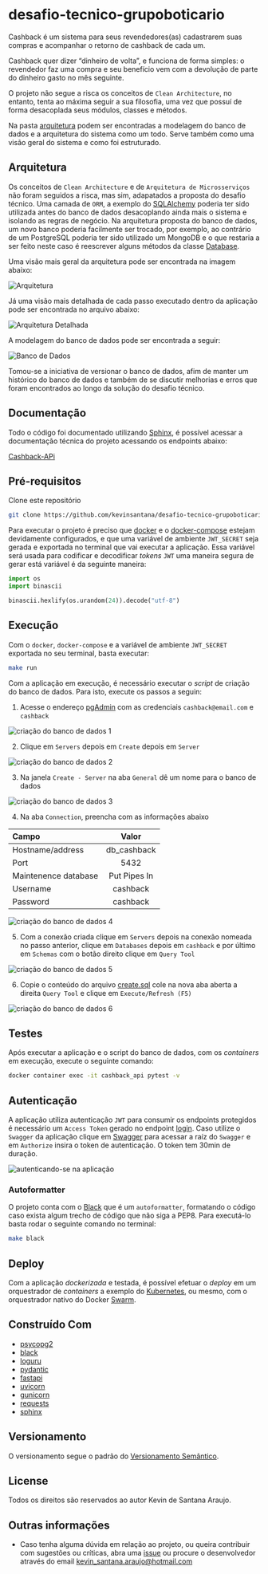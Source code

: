 # desafio-tecnico-grupoboticario
Cashback é um sistema para seus revendedores(as) cadastrarem suas compras e acompanhar o retorno de cashback de cada um.

Cashback quer dizer “dinheiro de volta”, e funciona de forma simples: o revendedor faz uma compra e seu benefício vem com a devolução de parte do dinheiro gasto no mês seguinte.

O projeto não segue a risca os conceitos de `Clean Architecture`, no entanto, tenta ao máxima seguir a sua filosofia, uma vez que possuí de forma desacoplada seus módulos, classes e métodos.

Na pasta [arquitetura](arquitetura) podem ser encontradas a modelagem do banco de dados e a arquitetura do sistema como um todo. Serve também como uma visão geral do sistema e como foi estruturado.

## Arquitetura

Os conceitos de `Clean Architecture` e de `Arquitetura de Microsserviços` não foram seguidos a risca, mas sim, adapatados a proposta do desafio técnico. Uma camada de `ORM`, a exemplo do [SQLAlchemy](https://www.sqlalchemy.org/) poderia ter sido utilizada antes do banco de dados desacoplando ainda mais o sistema e isolando as regras de negócio. Na arquitetura proposta do banco de dados, um novo banco poderia facilmente ser trocado, por exemplo, ao contrário de um PostgreSQL poderia ter sido utilizado um MongoDB e o que restaria a ser feito neste caso é reescrever alguns métodos da classe [Database](cashback_api/database/__init__.py).

Uma visão mais geral da arquitetura pode ser encontrada na imagem abaixo:

![Arquitetura](arquitetura/cashback_desenho_tecnico.png)

Já uma visão mais detalhada de cada passo executado dentro da aplicação pode ser encontrada no arquivo abaixo:

![Arquitetura Detalhada](arquitetura/cashback_sequencia_eventos.png)

A modelagem do banco de dados pode ser encontrada a seguir:

![Banco de Dados](arquitetura/er/ER_CASHBACK-0.3.0.png)

Tomou-se a iniciativa de versionar o banco de dados, afim de manter um histórico do banco de dados e também de se discutir melhorias e erros que foram encontrados ao longo da solução do desafio técnico.

## Documentação

Todo o código foi documentado utilizando [Sphinx](https://www.sphinx-doc.org/en/master/), é possível acessar a documentação técnica do projeto acessando os endpoints abaixo:

[Cashback-APi](http://localhost:7000/v1/docs)

## Pré-requisitos

Clone este repositório

```bash
git clone https://github.com/kevinsantana/desafio-tecnico-grupoboticario.git
```

Para executar o projeto é preciso que [docker](https://docs.docker.com/) e o [docker-compose](https://docs.docker.com/compose/) estejam devidamente configurados, e que uma variável de ambiente `JWT_SECRET` seja gerada e exportada no terminal que vai executar a aplicação.
Essa variável será usada para codificar e decodificar _tokens_ `JWT` uma maneira segura de gerar está variável é da seguinte maneira:

```python
import os
import binascii

binascii.hexlify(os.urandom(24)).decode("utf-8")
```

## Execução

Com o `docker`, `docker-compose` e a variável de ambiente `JWT_SECRET` exportada no seu terminal, basta executar:

```bash
make run
```

Com a aplicação em execução, é necessário executar o _script_ de criação do banco de dados. Para isto, execute os passos a seguin:

1. Acesse o endereço [pgAdmin](http://localhost:8032/) com as credenciais `cashback@email.com` e `cashback`

![criação do banco de dados 1](imagens/1.png)

2. Clique em `Servers` depois em `Create` depois em `Server`

![criação do banco de dados 2](imagens/2.png)

3. Na janela `Create - Server` na aba `General` dê um nome para o banco de dados

![criação do banco de dados 3](imagens/3.jpg)

4. Na aba `Connection`, preencha com as informações abaixo


| Campo       | Valor     | 
| :------------- | :----------: |
|  Hostname/address | db_cashback  |
| Port   | 5432 |
| Maintenence database   | Put Pipes In |
| Username   | cashback |
| Password   | cashback |

![criação do banco de dados 4](imagens/4.jpg)

5. Com a conexão criada clique em `Servers` depois na conexão nomeada no passo anterior, clique em `Databases` depois em `cashback` e por último em `Schemas` com o botão direito clique em `Query Tool`

![criação do banco de dados 5](imagens/5.png)

6. Copie o conteúdo do arquivo [create.sql](cashback_api/scripts/create.sql) cole na nova aba aberta a direita `Query Tool` e clique em `Execute/Refresh (F5)`

![criação do banco de dados 6](imagens/6.png)

## Testes

Após executar a aplicação e o script do banco de dados, com os _containers_ em execução, execute o seguinte comando:

```bash
docker container exec -it cashback_api pytest -v
```

## Autenticação

A aplicação utiliza autenticação `JWT` para consumir os endpoints protegidos é necessário um `Access Token` gerado no endpoint [login](http://localhost:7000/v1/login). Caso utilize o `Swagger` da aplicação clique em [Swagger](http://localhost:7000/v1/swagger) para acessar a raíz do `Swagger` e em `Authorize` insira o token de autenticação. O token tem 30min de duração.

![autenticando-se na aplicação](imagens/7.png)

### Autoformatter

O projeto conta com o [Black](https://github.com/psf/black) que é um `autoformatter`, formatando o código caso exista algum trecho de código que não siga a PEP8. Para executá-lo basta rodar o seguinte comando no terminal:

```bash
make black
```

## Deploy

Com a aplicação _dockerizada_ e testada, é possível efetuar o _deploy_ em um orquestrador de _containers_ a exemplo do [Kubernetes](https://kubernetes.io/pt/), ou mesmo, com o orquestrador nativo do Docker [Swarm](https://docs.docker.com/engine/swarm/).

## Construído Com

* [psycopg2](https://www.psycopg.org/)
* [black](https://github.com/psf/black)
* [loguru](https://github.com/Delgan/loguru)
* [pydantic](https://pydantic-docs.helpmanual.io)
* [fastapi](https://fastapi.tiangolo.com)
* [uvicorn](https://www.uvicorn.org)
* [gunicorn](https://gunicorn.org)
* [requests](https://requests.readthedocs.io/en/master/)
* [sphinx](https://www.sphinx-doc.org/en/master/)

## Versionamento

O versionamento segue o padrão do [Versionamento Semântico](http://semver.org/).

## License

Todos os direitos são reservados ao autor Kevin de Santana Araujo.

## Outras informações

* Caso tenha alguma dúvida em relação ao projeto, ou queira contribuir com sugestões ou críticas, abra uma [issue]() ou procure o desenvolvedor através do email kevin_santana.araujo@hotmail.com

